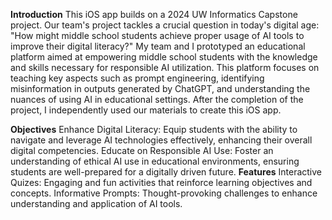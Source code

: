 **Introduction**
This iOS app builds on a 2024 UW Informatics Capstone project. Our team's project tackles a crucial question in today's digital age: "How might middle school students achieve proper usage of AI tools to improve their digital literacy?"
My team and I prototyped an educational platform aimed at empowering middle school students with the knowledge and skills necessary for responsible AI utilization. This platform focuses on teaching key aspects such as prompt engineering, identifying misinformation in outputs generated by ChatGPT, and understanding the nuances of using AI in educational settings. After the completion of the project, I independently used our materials to create this iOS app.

**Objectives**
Enhance Digital Literacy: Equip students with the ability to navigate and leverage AI technologies effectively, enhancing their overall digital competencies.
Educate on Responsible AI Use: Foster an understanding of ethical AI use in educational environments, ensuring students are well-prepared for a digitally driven future.
**Features**
Interactive Quizes: Engaging and fun activities that reinforce learning objectives and concepts.
Informative Prompts: Thought-provoking challenges to enhance understanding and application of AI tools.
